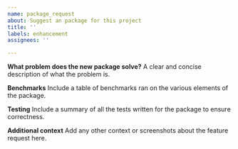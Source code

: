 ```yaml
---
name: package_request
about: Suggest an package for this project
title: ''
labels: enhancement
assignees: ''

---
```


**What problem does the new package solve?**
A clear and concise description of what the problem is.

**Benchmarks**
Include a table of benchmarks ran on the various elements of the package.

**Testing**
Include a summary of all the tests written for the package to ensure correctness.

**Additional context**
Add any other context or screenshots about the feature request here.
